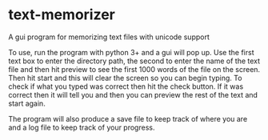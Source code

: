 # text-memorizer
A gui program for memorizing text files with unicode support

To use, run the program with python 3+ and a gui will pop up. Use the first text box to enter the directory path, the second to enter the name of the text file and then hit preview to see the first 1000 words of the file on the screen. Then hit start and this will clear the screen so you can begin typing. To check if what you typed was correct then hit the check button. If it was correct then it will tell you and then you can preview the rest of the text and start again. 

The program will also produce a save file to keep track of where you are and a log file to keep track of your progress.

